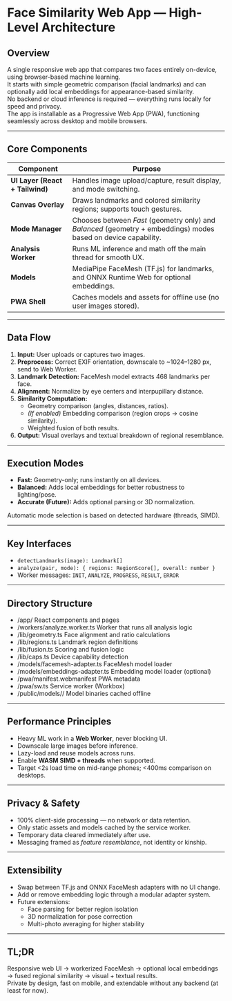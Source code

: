 # Face Similarity Web App — High-Level Architecture

## Overview
A single responsive web app that compares two faces entirely on-device, using browser-based machine learning.  
It starts with simple geometric comparison (facial landmarks) and can optionally add local embeddings for appearance-based similarity.  
No backend or cloud inference is required — everything runs locally for speed and privacy.  
The app is installable as a Progressive Web App (PWA), functioning seamlessly across desktop and mobile browsers.

---

## Core Components
| Component | Purpose |
|------------|----------|
| **UI Layer (React + Tailwind)** | Handles image upload/capture, result display, and mode switching. |
| **Canvas Overlay** | Draws landmarks and colored similarity regions; supports touch gestures. |
| **Mode Manager** | Chooses between *Fast* (geometry only) and *Balanced* (geometry + embeddings) modes based on device capability. |
| **Analysis Worker** | Runs ML inference and math off the main thread for smooth UX. |
| **Models** | MediaPipe FaceMesh (TF.js) for landmarks, and ONNX Runtime Web for optional embeddings. |
| **PWA Shell** | Caches models and assets for offline use (no user images stored). |

---

## Data Flow
1. **Input:** User uploads or captures two images.  
2. **Preprocess:** Correct EXIF orientation, downscale to ~1024–1280 px, send to Web Worker.  
3. **Landmark Detection:** FaceMesh model extracts 468 landmarks per face.  
4. **Alignment:** Normalize by eye centers and interpupillary distance.  
5. **Similarity Computation:**  
   - Geometry comparison (angles, distances, ratios).  
   - *(If enabled)* Embedding comparison (region crops → cosine similarity).  
   - Weighted fusion of both results.  
6. **Output:** Visual overlays and textual breakdown of regional resemblance.

---

## Execution Modes
- **Fast:** Geometry-only; runs instantly on all devices.  
- **Balanced:** Adds local embeddings for better robustness to lighting/pose.  
- **Accurate (Future):** Adds optional parsing or 3D normalization.  

Automatic mode selection is based on detected hardware (threads, SIMD).

---

## Key Interfaces
- `detectLandmarks(image): Landmark[]`  
- `analyze(pair, mode): { regions: RegionScore[], overall: number }`  
- Worker messages: `INIT`, `ANALYZE`, `PROGRESS`, `RESULT`, `ERROR`

---

## Directory Structure
- /app/ React components and pages
- /workers/analyze.worker.ts Worker that runs all analysis logic
- /lib/geometry.ts Face alignment and ratio calculations
- /lib/regions.ts Landmark region definitions
- /lib/fusion.ts Scoring and fusion logic
- /lib/caps.ts Device capability detection
- /models/facemesh-adapter.ts FaceMesh model loader
- /models/embeddings-adapter.ts Embedding model loader (optional)
- /pwa/manifest.webmanifest PWA metadata
- /pwa/sw.ts Service worker (Workbox)
- /public/models/<version>/ Model binaries cached offline

---

## Performance Principles
- Heavy ML work in a **Web Worker**, never blocking UI.  
- Downscale large images before inference.  
- Lazy-load and reuse models across runs.  
- Enable **WASM SIMD + threads** when supported.  
- Target <2s load time on mid-range phones; <400ms comparison on desktops.

---

## Privacy & Safety
- 100% client-side processing — no network or data retention.  
- Only static assets and models cached by the service worker.  
- Temporary data cleared immediately after use.  
- Messaging framed as *feature resemblance*, not identity or kinship.

---

## Extensibility
- Swap between TF.js and ONNX FaceMesh adapters with no UI change.  
- Add or remove embedding logic through a modular adapter system.  
- Future extensions:
  - Face parsing for better region isolation  
  - 3D normalization for pose correction  
  - Multi-photo averaging for higher stability  

---

## TL;DR
Responsive web UI → workerized FaceMesh → optional local embeddings → fused regional similarity → visual + textual results.  
Private by design, fast on mobile, and extendable without any backend (at least for now).
